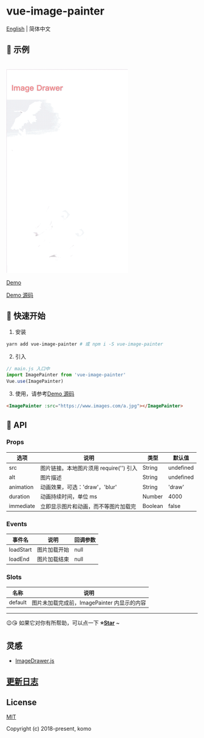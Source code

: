 # vue-image-painter

[English](./README.md) | 简体中文

## 🌰 示例

<img src="./demo/assets/demo.gif" width="320" style="margin-top: 20px;">

[Demo](https://komomoo.github.io/vue-image-painter/demo/dist/)

[Demo 源码](https://github.com/komomoo/vue-image-painter/blob/master/demo/App.vue)

## 🚀 快速开始

1.  安装

```bash
yarn add vue-image-painter # 或 npm i -S vue-image-painter
```

2.  引入

```js
// main.js 入口中
import ImagePainter from 'vue-image-painter'
Vue.use(ImagePainter)
```

3.  使用，请参考[Demo 源码](https://github.com/komomoo/vue-image-painter/blob/master/demo/App.vue)

```html
<ImagePainter :src="https://www.images.com/a.jpg"></ImagePainter>
```

## 🔌 API

### Props

| 选项      | 说明                                    | 类型    | 默认值    |
| --------- | --------------------------------------- | ------- | --------- |
| src       | 图片链接。本地图片须用 require('') 引入 | String  | undefined |
| alt       | 图片描述                                | String  | undefined |
| animation | 动画效果，可选：'draw'，'blur'          | String  | 'draw'    |
| duration  | 动画持续时间，单位 ms                   | Number  | 4000      |
| immediate | 立即显示图片和动画，而不等图片加载完    | Boolean | false     |

### Events

| 事件名    | 说明         | 回调参数 |
| --------- | ------------ | -------- |
| loadStart | 图片加载开始 | null     |
| loadEnd   | 图片加载结束 | null     |

### Slots

| 名称    | 说明                                        |
| ------- | ------------------------------------------- |
| default | 图片未加载完成前，ImagePainter 内显示的内容 |

---

😉😘 如果它对你有所帮助，可以点一下 <b>⭐️<a href="#">Star</a></b> ~

## 灵感

- [ImageDrawer.js](https://github.com/UstymUkhman/ImageDrawer.js)

## [更新日志](./CHANGELOG.md)

## License

[MIT](http://opensource.org/licenses/MIT)

Copyright (c) 2018-present, komo

